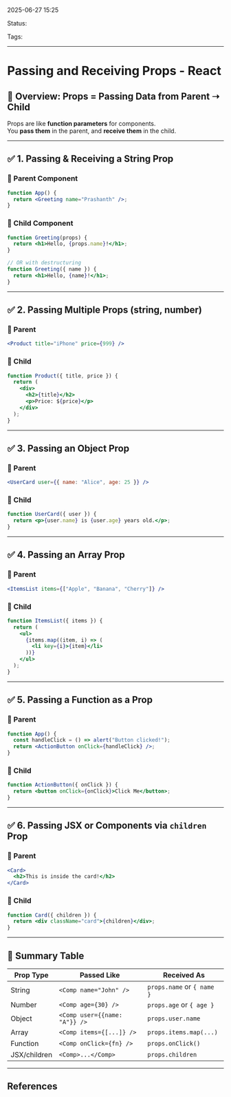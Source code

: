 
2025-06-27 15:25

Status:

Tags:

---
# Passing and Receiving Props - React

## 🔁 Overview: Props = Passing Data from Parent ➝ Child

Props are like **function parameters** for components.  
You **pass them** in the parent, and **receive them** in the child.

---

## ✅ 1. **Passing & Receiving a String Prop**

### 🔹 Parent Component

```jsx
function App() {
  return <Greeting name="Prashanth" />;
}
```

### 🔹 Child Component

```jsx
function Greeting(props) {
  return <h1>Hello, {props.name}!</h1>;
}

// OR with destructuring
function Greeting({ name }) {
  return <h1>Hello, {name}!</h1>;
}
```

---

## ✅ 2. **Passing Multiple Props (string, number)**

### 🔹 Parent

```jsx
<Product title="iPhone" price={999} />
```

### 🔹 Child

```jsx
function Product({ title, price }) {
  return (
    <div>
      <h2>{title}</h2>
      <p>Price: ${price}</p>
    </div>
  );
}
```

---

## ✅ 3. **Passing an Object Prop**

### 🔹 Parent

```jsx
<UserCard user={{ name: "Alice", age: 25 }} />
```

### 🔹 Child

```jsx
function UserCard({ user }) {
  return <p>{user.name} is {user.age} years old.</p>;
}
```

---

## ✅ 4. **Passing an Array Prop**

### 🔹 Parent

```jsx
<ItemsList items={["Apple", "Banana", "Cherry"]} />
```

### 🔹 Child

```jsx
function ItemsList({ items }) {
  return (
    <ul>
      {items.map((item, i) => (
        <li key={i}>{item}</li>
      ))}
    </ul>
  );
}
```

---

## ✅ 5. **Passing a Function as a Prop**

### 🔹 Parent

```jsx
function App() {
  const handleClick = () => alert("Button clicked!");
  return <ActionButton onClick={handleClick} />;
}
```

### 🔹 Child

```jsx
function ActionButton({ onClick }) {
  return <button onClick={onClick}>Click Me</button>;
}
```

---

## ✅ 6. **Passing JSX or Components via `children` Prop**

### 🔹 Parent

```jsx
<Card>
  <h2>This is inside the card!</h2>
</Card>
```

### 🔹 Child

```jsx
function Card({ children }) {
  return <div className="card">{children}</div>;
}
```

---

## 🧠 Summary Table

|Prop Type|Passed Like|Received As|
|---|---|---|
|String|`<Comp name="John" />`|`props.name` or `{ name }`|
|Number|`<Comp age={30} />`|`props.age` or `{ age }`|
|Object|`<Comp user={{name: "A"}} />`|`props.user.name`|
|Array|`<Comp items={[...]} />`|`props.items.map(...)`|
|Function|`<Comp onClick={fn} />`|`props.onClick()`|
|JSX/children|`<Comp>...</Comp>`|`props.children`|


---
## References